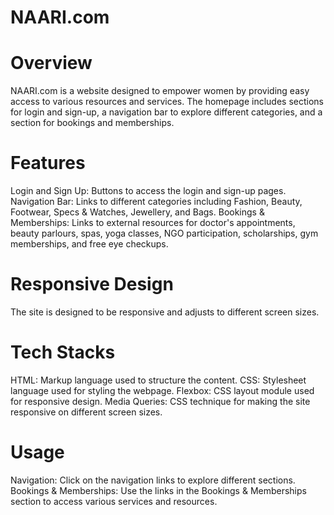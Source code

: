 # NAARI.com

# Overview
NAARI.com is a website designed to empower women by providing easy access to various resources and services. The homepage includes sections for login and sign-up, a navigation bar to explore different categories, and a section for bookings and memberships.

# Features
Login and Sign Up: Buttons to access the login and sign-up pages.
Navigation Bar: Links to different categories including Fashion, Beauty, Footwear, Specs & Watches, Jewellery, and Bags.
Bookings & Memberships: Links to external resources for doctor's appointments, beauty parlours, spas, yoga classes, NGO participation, scholarships, gym memberships, and free eye checkups.

# Responsive Design
The site is designed to be responsive and adjusts to different screen sizes.

# Tech Stacks
HTML: Markup language used to structure the content.
CSS: Stylesheet language used for styling the webpage.
Flexbox: CSS layout module used for responsive design.
Media Queries: CSS technique for making the site responsive on different screen sizes.

# Usage
Navigation: Click on the navigation links to explore different sections.
Bookings & Memberships: Use the links in the Bookings & Memberships section to access various services and resources.


